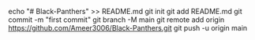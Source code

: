 echo "# Black-Panthers" >> README.md
git init
git add README.md
git commit -m "first commit"
git branch -M main
git remote add origin https://github.com/Ameer3006/Black-Panthers.git
git push -u origin main
